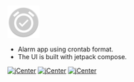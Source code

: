 ![](https://github.com/tifish/JeekAlarm/blob/master/app/src/main/res/mipmap-hdpi/ic_launcher_round.png)

* Alarm app using crontab format.
* The UI is built with jetpack compose.

[![jCenter](https://img.shields.io/badge/Apache-2.0-green.svg)](https://github.com/tifish/JeekAlarm/blob/master/LICENSE)
[![jCenter](https://img.shields.io/badge/Compose-dev07-green.svg)](https://developer.android.com/jetpack/compose)
[![jCenter](https://img.shields.io/badge/Kotlin-1.3.71-green.svg)](https://kotlinlang.org/)
